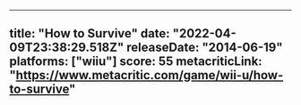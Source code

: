 
---
title: "How to Survive"
date: "2022-04-09T23:38:29.518Z"
releaseDate: "2014-06-19"
platforms: ["wiiu"]
score: 55
metacriticLink: "https://www.metacritic.com/game/wii-u/how-to-survive"
---
